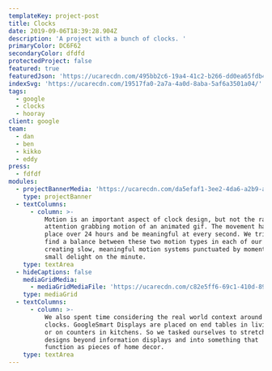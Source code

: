 ```yaml
---
templateKey: project-post
title: Clocks
date: 2019-09-06T18:39:28.904Z
description: 'A project with a bunch of clocks. '
primaryColor: DC6F62
secondaryColor: dfdfd
protectedProject: false
featured: true
featuredJson: 'https://ucarecdn.com/495bb2c6-19a4-41c2-b266-dd0ea65fdb49/'
indexSvg: 'https://ucarecdn.com/19517fa0-2a7a-4a0d-8aba-5af6a3501a04/'
tags:
  - google
  - clocks
  - hooray
client: google
team:
  - dan
  - ben
  - kikko
  - eddy
press:
  - fdfdf
modules:
  - projectBannerMedia: 'https://ucarecdn.com/da5efaf1-3ee2-4da6-a2b9-a682bcc5cf65/'
    type: projectBanner
  - textColumns:
      - column: >-
          Motion is an important aspect of clock design, but not the rapid,
          attention grabbing motion of an animated gif. The movement has to take
          place over 24 hours and be meaningful at every second. We tried to
          find a balance between these two motion types in each of our designs,
          creating slow, meaningful motion systems punctuated by moments of
          small delight on the minute.
    type: textArea
  - hideCaptions: false
    mediaGridMedia:
      - mediaGridMediaFile: 'https://ucarecdn.com/c82e5ff6-69c1-410d-898c-d1f07182ca9a/'
    type: mediaGrid
  - textColumns:
      - column: >-
          We also spent time considering the real world context around these
          clocks. GoogleSmart Displays are placed on end tables in living rooms
          or on counters in kitchens. So we tasked ourselves to stretch our
          designs beyond information displays and into something that  could
          function as pieces of home decor.
    type: textArea
---
```


